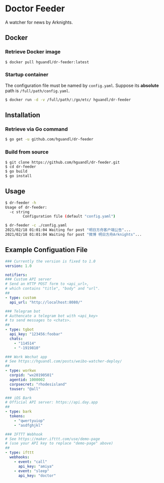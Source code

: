 # Doctor Feeder

A watcher for news by Arknights.

## Docker

### Retrieve Docker image
```bash
$ docker pull hguandl/dr-feeder:latest
```

### Startup container

The configuration file must be named by `config.yaml`. Suppose its **absolute** path is `/full/path/config.yaml`.

```bash
$ docker run -d -v /full/path/:/go/etc/ hguandl/dr-feeder
```

## Installation

### Retrieve via Go command

```bash
$ go get -u github.com/hguandl/dr-feeder
```

### Build from source

```bash
$ git clone https://github.com/hguandl/dr-feeder.git
$ cd dr-feeder
$ go build
$ go install
```

## Usage

```bash
$ dr-feeder -h
Usage of dr-feeder:
  -c string
    	Configuration file (default "config.yaml")
```

```bash
$ dr-feeder -c ./config.yaml
2021/02/18 01:01:04 Waiting for post "明日方舟客户端公告"...
2021/02/18 01:01:04 Waiting for post "微博 明日方舟Arknights"...
```

## Example Configuation File

```yaml
### Currently the version is fixed to 1.0
version: 1.0

notifiers:
### Custom API server
# Send an HTTP POST form to <api_url>,
# which contains "title", "body" and "url".
##
- type: custom
  api_url: "http://localhost:8080/"

### Telegram bot
# Authencate a telegram bot with <api_key>
# to send messages to <chats>.
##
- type: tgbot
  api_key: "123456:foobar"
  chats:
    - "114514"
    - "-1919810"

### Work Wechat app
# See https://hguandl.com/posts/weibo-watcher-deploy/
##
- type: workwx
  corpid: "wx20190501"
  agentid: 1000002
  corpsecret: "rhodesisland"
  touser: "@all"

### iOS Bark
# Official API server: https://api.day.app
##
- type: bark
  tokens:
    - "qwertyuiop"
    - "asdfghjkl"

### IFTTT Webhook
# See https://maker.ifttt.com/use/demo-page
# (use your API key to replace "demo-page" above)
##
- type: ifttt
  webhooks:
    - event: "call"
      api_key: "amiya"
    - event: "sleep"
      api_key: "doctor"
```
